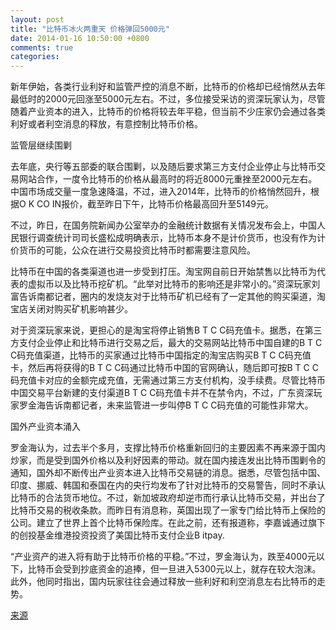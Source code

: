 ```yaml
---
layout: post
title: "比特币冰火两重天 价格弹回5000元"
date: 2014-01-16 10:50:00 +0800
comments: true
categories: 
---
```

新年伊始，各类行业利好和监管严控的消息不断，比特币的价格却已经悄然从去年最低时的2000元回涨至5000元左右。不过，多位接受采访的资深玩家认为，尽管随着产业资本的进入，比特币的价格将较去年平稳，但当前不少庄家仍会通过各类利好或者利空消息的释放，有意控制比特币价格。

监管层继续围剿

去年底，央行等五部委的联合围剿，以及随后要求第三方支付企业停止与比特币交易网站合作，一度令比特币的价格从最高时的将近8000元重挫至2000元左右。中国市场成交量一度急速降温，不过，进入2014年，比特币的价格悄然回升，根据O K CO IN报价，截至昨日下午，比特币价格最高回升至5149元。

不过，昨日，在国务院新闻办公室举办的金融统计数据有关情况发布会上，中国人民银行调查统计司司长盛松成明确表示，比特币本身不是计价货币，也没有作为计价货币的可能，公众在进行交易投资比特币时都需要注意风险。

比特币在中国的各类渠道也进一步受到打压。淘宝网自前日开始禁售以比特币为代表的虚拟币以及比特币挖矿机。“此举对比特币的影响还是非常小的。”资深玩家刘富告诉南都记者，圈内的发烧友对于比特币矿机已经有了一定其他的购买渠道，淘宝店关闭对购买矿机影响甚少。

对于资深玩家来说，更担心的是淘宝将停止销售B T C C码充值卡。据悉，在第三方支付企业停止和比特币进行交易之后，最大的交易网站比特币中国自建的B T C C码充值渠道，比特币的买家通过比特币中国指定的淘宝店购买B T C C码充值卡，然后再将获得的B T C C码通过比特币中国的官网确认，随后即可按B T C C码充值卡对应的金额完成充值，无需通过第三方支付机构，没手续费。尽管比特币中国交易平台新建的支付渠道B T C C码充值卡并不在禁令内，不过，广东资深玩家罗金海告诉南都记者，未来监管进一步叫停B T C C码充值的可能性非常大。

国外产业资本涌入

罗金海认为，过去半个多月，支撑比特币价格重新回归的主要因素不再来源于国内炒家，而是受到国外价格以及利好因素的带动。就在国内接连发出比特币围剿令的通知，国外却不断传出产业资本进入比特币交易链的消息。据悉，尽管包括中国、印度、挪威、韩国和泰国在内的央行均发布了针对比特币的交易警告，同时不承认比特币的合法货币地位。不过，新加坡政府却逆市而行承认比特币交易，并出台了比特币交易的税收条款。而昨日有消息称，英国出现了一家专门给比特币上保险的公司。建立了世界上首个比特币保险库。在此之前，还有报道称，李嘉诚通过旗下的创投基金维港投资投资了美国比特币支付企业B itpay.

“产业资产的进入将有助于比特币价格的平稳。”不过，罗金海认为，跌至4000元以下，比特币会受到抄底资金的追捧，但一旦进入5300元以上，就存在较大泡沫。此外，他同时指出，国内玩家往往会通过释放一些利好和利空消息左右比特币的走势。

[来源](http://tech.163.com/14/0116/04/9IMDSDES000915BF.html)